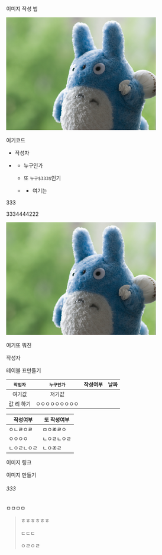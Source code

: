 
이미지 작성 법

<img title="" src="./img/img001.jpg" alt="screens" width="405">




여기코드

- 작성자

- - 누구인가
  
  - 또 `누구$333$`인기
  
  - - 여기는 

$333$

$3334444222$



<img title="" src="./img/img001.jpg" alt="screens" width="405">





여기또 뭐진



작성자

테이블 표만들기

| `작업자`  | `누구인가`    | 작성여부 | 날짜  |
|:------:|:---------:| ---- | --- |
| 여기값    | 저기값       |      |     |
| 값 리 하기 | ㅇㅇㅇㅇㅇㅇㅇㅇㅇ |      |     |

| 작성여부   | 또 작성여부 |
| ------ | ------ |
| ㅇㄴㄹㅇㄹ  | ㅁㅇㄻㄹㅇ  |
| ㅇㅇㅇㅇ   | ㄴㅇㄹㄴㅇㄹ |
| ㄴㅇㄹㄴㅇㄹ | ㄴㅇㄻㄹ   |

이미지 링크

이미지 만들기

###### 333

<div>
    ㅁㅁㅁㅁ
</div>

> ㅎㅎㅎㅎㅎㅎ
> 
> ㄷㄷㄷ
> 
> ㅇㄹㅇㄹ
